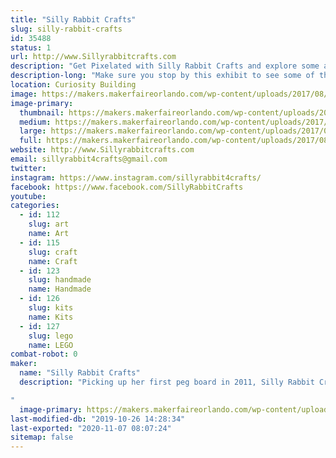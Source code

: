 ```yaml
---
title: "Silly Rabbit Crafts"
slug: silly-rabbit-crafts
id: 35488
status: 1
url: http://www.Sillyrabbitcrafts.com
description: "Get Pixelated with Silly Rabbit Crafts and explore some awesome Perler items, and even make your OWN!"
description-long: "Make sure you stop by this exhibit to see some of the awesome things Lori has made with this beloved childhood craft! She will also have an area where you can make your own Perler creation! Whether it is a cute little Makey or something of your own design, you can let your imagination run free. Don't have time to make something at Maker Faire? Don't worry, Lori made kits for you to take home!"
location: Curiosity Building
image: https://makers.makerfaireorlando.com/wp-content/uploads/2017/08/MF-Tiny-Toons.jpg
image-primary:
  thumbnail: https://makers.makerfaireorlando.com/wp-content/uploads/2017/08/MF-Tiny-Toons-150x150.jpg
  medium: https://makers.makerfaireorlando.com/wp-content/uploads/2017/08/MF-Tiny-Toons.jpg
  large: https://makers.makerfaireorlando.com/wp-content/uploads/2017/08/MF-Tiny-Toons.jpg
  full: https://makers.makerfaireorlando.com/wp-content/uploads/2017/08/MF-Tiny-Toons.jpg
website: http://www.Sillyrabbitcrafts.com
email: sillyrabbit4crafts@gmail.com
twitter: 
instagram: https://www.instagram.com/sillyrabbit4crafts/
facebook: https://www.facebook.com/SillyRabbitCrafts
youtube: 
categories:
  - id: 112
    slug: art
    name: Art
  - id: 115
    slug: craft
    name: Craft
  - id: 123
    slug: handmade
    name: Handmade
  - id: 126
    slug: kits
    name: Kits
  - id: 127
    slug: lego
    name: LEGO
combat-robot: 0
maker:
  name: "Silly Rabbit Crafts"
  description: "Picking up her first peg board in 2011, Silly Rabbit Crafts now travels to 11 different states a year, with over 240+ shows under her belt! Silly Rabbit Crafts has melted over 27 million beads turning them into anything from Earrings to art, and even into fish tanks!

"
  image-primary: https://makers.makerfaireorlando.com/wp-content/uploads/2015/06/C44-Pac-Man-Set-12-1024x683.jpg
last-modified-db: "2019-10-26 14:28:34"
last-exported: "2020-11-07 08:07:24"
sitemap: false
---
```

